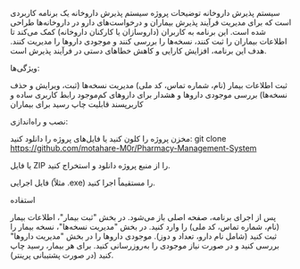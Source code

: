

سیستم پذیرش داروخانه
توضیحات پروژه
سیستم پذیرش داروخانه یک برنامه کاربردی است که برای مدیریت فرآیند پذیرش بیماران و درخواست‌های دارو در داروخانه‌ها طراحی شده است. این برنامه به کاربران (داروسازان یا کارکنان داروخانه) کمک می‌کند تا اطلاعات بیماران را ثبت کنند، نسخه‌ها را بررسی کنند و موجودی داروها را مدیریت کنند. هدف این برنامه، افزایش کارایی و کاهش خطاهای دستی در فرآیند پذیرش است.

ویژگی‌ها:

ثبت اطلاعات بیمار (نام، شماره تماس، کد ملی)
مدیریت نسخه‌ها (ثبت، ویرایش و حذف نسخه‌ها)
بررسی موجودی داروها و هشدار برای داروهای کم‌موجود
رابط کاربری ساده و کاربرپسند
قابلیت چاپ رسید برای بیماران


نصب و راه‌اندازی:

مخزن پروژه را کلون کنید یا فایل‌های پروژه را دانلود کنید:
git clone https://github.com/motahare-M0r/Pharmacy-Management-System

یا فایل ZIP را از منبع پروژه دانلود و استخراج کنید.

 فایل اجرایی (مثلاً .exe) را مستقیماً اجرا کنید.



استفاده

پس از اجرای برنامه، صفحه اصلی باز می‌شود.
در بخش "ثبت بیمار"، اطلاعات بیمار (نام، شماره تماس، کد ملی) را وارد کنید.
در بخش "مدیریت نسخه‌ها"، نسخه بیمار را ثبت کنید (شامل نام دارو، تعداد و دوز).
موجودی داروها را در بخش "مدیریت داروها" بررسی کنید و در صورت نیاز موجودی را به‌روزرسانی کنید.
برای هر بیمار، رسید چاپ کنید (در صورت پشتیبانی پرینتر).

